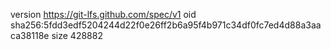 version https://git-lfs.github.com/spec/v1
oid sha256:5fdd3edf5204244d22f0e26ff2b6a95f4b971c34df0fc7ed4d88a3aaca38118e
size 428882
